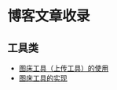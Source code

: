 # 博客文章收录

## 工具类
+ [图床工具（上传工具）的使用](https://github.com/a1029563229/Blogs/tree/master/Plugins/Upload)
+ [图床工具的实现](https://github.com/a1029563229/Blogs/tree/master/Plugins/Upload/Source)

